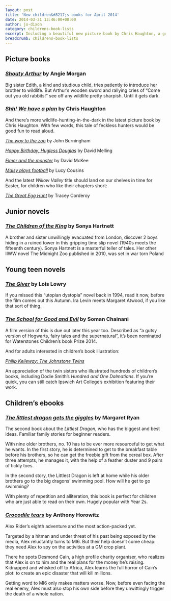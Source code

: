 ```yaml
---
layout: post
title: 'New children&#8217;s books for April 2014'
date: 2014-03-31 13:46:00+00:00
author: jo-dixon
category: childrens-book-lists
excerpt: Including a beautiful new picture book by Chris Haughton, a gripping time slip novel and <cite>the Giver</cite>, a 1994 dystopian classic by Lois Lowry.
breadcrumb: childrens-book-lists
---
```

## Picture books

### [<cite>Shouty Arthur</cite>](https://suffolk.spydus.co.uk/cgi-bin/spydus.exe/ENQ/OPAC/BIBENQ/19979084?QRY=CTIBIB%3C%20IRN(32816838)&QRYTEXT=Shouty%20Arthur) by Angie Morgan

Big sister Edith, a kind and studious child, tries patiently to introduce her brother to wildlife. But Arthur’s wooden sword and rallying cries of “Come out you old rabbits!” see off any wildlife pretty sharpish. Until it gets dark.

### [<cite>Shh! We have a plan</cite>](https://suffolk.spydus.co.uk/cgi-bin/spydus.exe/ENQ/OPAC/BIBENQ/19979766?QRY=CTIBIB%3C%20IRN(34005208)&QRYTEXT=Shh!%20We%20have%20a%20plan) by Chris Haughton

And there’s more wildlife-hunting-in-the-dark in the latest picture book by Chris Haughton. With few words, this tale of feckless hunters would be good fun to read aloud.

[<cite>The way to the zoo</cite>](https://suffolk.spydus.co.uk/cgi-bin/spydus.exe/ENQ/OPAC/BIBENQ/19980628?QRY=CTIBIB%3C%20IRN(34790950)&QRYTEXT=The%20way%20to%20the%20zoo) by John Burningham

[<cite>Happy Birthday, Hugless Douglas</cite>](https://suffolk.spydus.co.uk/cgi-bin/spydus.exe/ENQ/OPAC/BIBENQ/19981174?QRY=CTIBIB%3C%20IRN(35038888)&QRYTEXT=Happy%20birthday%2C%20Hugless%20Douglas) by David Melling

[<cite>Elmer and the monster</cite>](https://suffolk.spydus.co.uk/cgi-bin/spydus.exe/ENQ/OPAC/BIBENQ/19981551?QRY=CTIBIB%3C%20IRN(35039957)&QRYTEXT=Elmer%20and%20the%20monster) by David McKee

[<cite>Maisy plays football</cite>](https://suffolk.spydus.co.uk/cgi-bin/spydus.exe/ENQ/OPAC/BIBENQ/19982148?QRY=CTIBIB%3C%20IRN(35038412)&QRYTEXT=Maisy%20plays%20football) by Lucy Cousins

And the latest <cite>Willow Valley</cite> title should land on our shelves in time for Easter, for children who like their chapters short:

[<cite>The Great Egg Hunt</cite>](https://suffolk.spydus.co.uk/cgi-bin/spydus.exe/ENQ/OPAC/BIBENQ/19982773?QRY=CTIBIB%3C%20IRN(34789883)&QRYTEXT=The%20great%20egg%20hunt) by Tracey Corderoy

## Junior novels

### [<cite>The Children of the King</cite>](https://suffolk.spydus.co.uk/cgi-bin/spydus.exe/ENQ/OPAC/BIBENQ/19983663?QRY=CTIBIB%3C%20IRN(32816848)&QRYTEXT=The%20children%20of%20the%20king) by Sonya Hartnett

A brother and sister unwillingly evacuated from London, discover 2 boys hiding in a ruined tower in this gripping time slip novel (1940s meets the fifteenth century). Sonya Hartnett is a masterful teller of tales. Her other IIWW novel The Midnight Zoo published in 2010, was set in war torn Poland

## Young teen novels

### [<cite>The Giver</cite>](https://suffolk.spydus.co.uk/cgi-bin/spydus.exe/ENQ/OPAC/BIBENQ/19984357?QRY=CTIBIB%3C%20IRN(35744460)&QRYTEXT=The%20Giver) by Lois Lowry

If you missed this “utopian dystopia” novel back in 1994, read it now, before the film comes out this Autumn. Ira Levin meets Margaret Atwood, if you like that sort of thing.

### [<cite>The School for Good and Evil</cite>](https://suffolk.spydus.co.uk/cgi-bin/spydus.exe/ENQ/OPAC/BIBENQ/19985394?QRY=CTIBIB%3C%20IRN(21348881)&QRYTEXT=The%20school%20for%20good%20and%20evil) by Soman Chainani

A film version of this is due out later this year too. Described as “a gutsy version of Hogwarts, fairy tales and the supernatural”, it&#8217;s been nominated for Waterstones Children’s book Prize 2014.

And for adults interested in children’s book illustration:

[<cite>Philip Kelleway: The Johnstone Twins</cite>](https://suffolk.spydus.co.uk/cgi-bin/spydus.exe/ENQ/OPAC/BIBENQ/19985941?QRY=CTIBIB%3C%20IRN(25771204)&QRYTEXT=The%20Johnstone%20twins%20%3A%20an%20appreciation%20of%20Janet%20Johnstone%20(1928-1979)%20%26%20Anne%20Grahame%20Johnstone%20(1928-1998)%20together%20with%20a%20selection%20of%20their%20illustrations)

An appreciation of the twin sisters who illustrated hundreds of children’s books, including Dodie Smith’s <cite>Hundred and One Dalmatians</cite>. If you’re quick, you can still catch Ipswich Art College’s exhibition featuring their work.

## Children&#8217;s ebooks

### [<cite>The littlest dragon gets the giggles</cite>](http://suffolklibraries.lib.overdrive.com/8E8923A8-8E02-4058-A3F1-CDDEA660165A/10/50/en/ContentDetails.htm?id=A9378F3E-A12C-4FC3-A175-34F3941B1DE4) by Margaret Ryan

The second book about the <cite>Littlest Dragon</cite>, who has the biggest and best ideas. Familiar family stories for beginner readers.

With nine older brothers, no. 10 has to be ever more resourceful to get what he wants. In the first story, he is determined to get to the breakfast table before his brothers, so he can get the freebie gift from the cereal box. After three attempts, he manages it, with the help of a feather duster and 9 pairs of tickly toes.

In the second story, the Littlest Dragon is left at home while his older brothers go to the big dragons&#8217; swimming pool. How will he get to go swimming?

With plenty of repetition and alliteration, this book is perfect for children who are just able to read on their own. Hugely popular with Year 2s.

### [<cite>Crocodile tears</cite>](http://suffolklibraries.lib.overdrive.com/8E8923A8-8E02-4058-A3F1-CDDEA660165A/10/50/en/ContentDetails.htm?id=CDF84F91-A521-4597-9354-C50A86F54AF9) by Anthony Horowitz

Alex Rider&#8217;s eighth adventure and the most action-packed yet.

Targeted by a hitman and under threat of his past being exposed by the media, Alex reluctantly turns to MI6. But their help doesn&#8217;t come cheap: they need Alex to spy on the activities at a GM crop plant.

There he spots Desmond Cain, a high profile charity organiser, who realizes that Alex is on to him and the real plans for the money he&#8217;s raising. Kidnapped and whisked off to Africa, Alex learns the full horror of Cain&#8217;s plot: to create an epic disaster that will kill millions.

Getting word to MI6 only makes matters worse. Now, before even facing the real enemy, Alex must also stop his own side before they unwittingly trigger the death of a whole nation.

